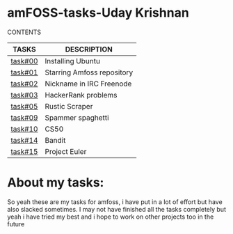 # amFOSS-tasks-Uday Krishnan

CONTENTS

|TASKS|DESCRIPTION|
|-----|-----------|
|[task#00](https://github.com/udaykrishnan9302/amfoss-tasks/tree/main/task%20%2300)|Installing Ubuntu|
|[task#01]()|Starring Amfoss repository|
|[task#02]()|Nickname in IRC Freenode|
|[task#03]()|HackerRank problems|
|[task#05]()|Rustic Scraper|
|[task#09]()|Spammer spaghetti|
|[task#10]()|CS50|
|[task#14]()|Bandit|
|[task#15]()|Project Euler|

# About my tasks:
So yeah these are my tasks for amfoss, i have put in a lot of effort but have also slacked sometimes. I may not have finished all the tasks completely but yeah i have tried my best and i hope to work on other projects too in the future
